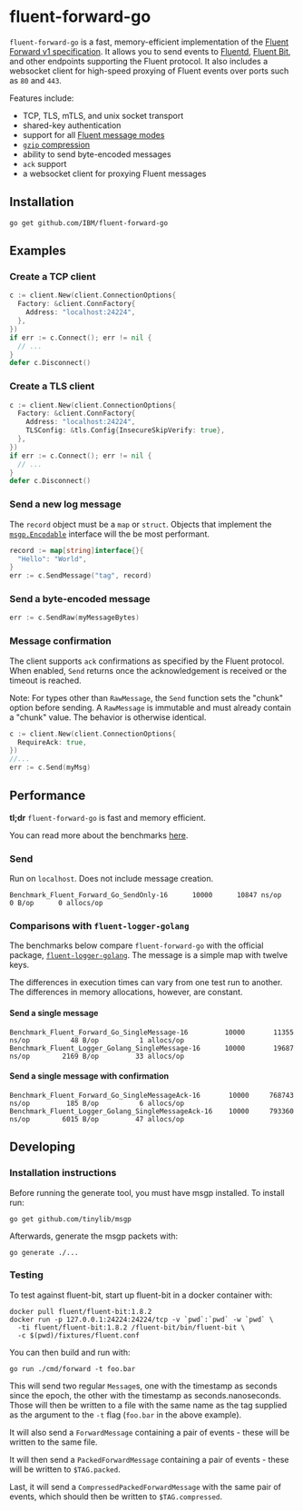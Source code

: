 # fluent-forward-go

`fluent-forward-go` is a fast, memory-efficient implementation of the [Fluent Forward v1 specification](https://github.com/fluent/fluentd/wiki/Forward-Protocol-Specification-v1). It allows you to send events to [Fluentd](https://www.fluentd.org/), [Fluent Bit](https://fluentbit.io/), and other endpoints supporting the Fluent protocol. It also includes a websocket client for high-speed proxying of Fluent events over ports such as `80` and `443`.

Features include:

- TCP, TLS, mTLS, and unix socket transport
- shared-key authentication
- support for all [Fluent message modes](https://github.com/fluent/fluentd/wiki/Forward-Protocol-Specification-v1#message-modes)
- [`gzip` compression](https://github.com/fluent/fluentd/wiki/Forward-Protocol-Specification-v1#compressedpackedforward-mode)
- ability to send byte-encoded messages
- `ack` support
- a websocket client for proxying Fluent messages


## Installation

```shell
go get github.com/IBM/fluent-forward-go
```

## Examples

### Create a TCP client

```go
c := client.New(client.ConnectionOptions{
  Factory: &client.ConnFactory{
    Address: "localhost:24224",
  },
})
if err := c.Connect(); err != nil {
  // ...
}
defer c.Disconnect()
```

### Create a TLS client

```go
c := client.New(client.ConnectionOptions{
  Factory: &client.ConnFactory{
    Address: "localhost:24224",
    TLSConfig: &tls.Config{InsecureSkipVerify: true},
  },
})
if err := c.Connect(); err != nil {
  // ...
}
defer c.Disconnect()
```

### Send a new log message

The `record` object must be a `map` or `struct`. Objects that implement the [`msgp.Encodable`](https://pkg.go.dev/github.com/tinylib/msgp/msgp#Encodable) interface will the be most performant.

```go
record := map[string]interface{}{
  "Hello": "World",
}
err := c.SendMessage("tag", record)
```

### Send a byte-encoded message

```go
err := c.SendRaw(myMessageBytes)
```

### Message confirmation

The client supports `ack` confirmations as specified by the Fluent protocol. When enabled, `Send` returns once the acknowledgement is received or the timeout is reached.

Note: For types other than `RawMessage`, the `Send` function sets the "chunk" option before sending. A `RawMessage` is immutable and must already contain a "chunk" value. The behavior is otherwise identical.

```go
c := client.New(client.ConnectionOptions{
  RequireAck: true,
})
//...
err := c.Send(myMsg)
```

## Performance

**tl;dr** `fluent-forward-go` is fast and memory efficient.

You can read more about the benchmarks [here](cmd/bm/README.md).

### Send

Run on `localhost`. Does not include message creation.

```shell
Benchmark_Fluent_Forward_Go_SendOnly-16      10000      10847 ns/op      0 B/op      0 allocs/op
```

### Comparisons with `fluent-logger-golang`

The benchmarks below compare `fluent-forward-go` with the official package, [`fluent-logger-golang`](https://github.com/fluent/fluent-logger-golang). The message is a simple map with twelve keys.

The differences in execution times can vary from one test run to another. The differences in memory allocations, however, are constant.

#### Send a single message

```shell
Benchmark_Fluent_Forward_Go_SingleMessage-16         10000	     11355 ns/op	      48 B/op	       1 allocs/op
Benchmark_Fluent_Logger_Golang_SingleMessage-16      10000	     19687 ns/op	    2169 B/op	      33 allocs/op
```

#### Send a single message with confirmation

```shell
Benchmark_Fluent_Forward_Go_SingleMessageAck-16       10000	    768743 ns/op	     185 B/op	       6 allocs/op
Benchmark_Fluent_Logger_Golang_SingleMessageAck-16    10000	    793360 ns/op	    6015 B/op	      47 allocs/op
```

## Developing

### Installation instructions

Before running the generate tool, you must have msgp installed.  To install run:

```shell
go get github.com/tinylib/msgp
```

Afterwards, generate the msgp packets with:

```shell
go generate ./...
```

### Testing

To test against fluent-bit, start up fluent-bit in a docker container with:

```shell
docker pull fluent/fluent-bit:1.8.2
docker run -p 127.0.0.1:24224:24224/tcp -v `pwd`:`pwd` -w `pwd` \
  -ti fluent/fluent-bit:1.8.2 /fluent-bit/bin/fluent-bit \
  -c $(pwd)/fixtures/fluent.conf
```

You can then build and run with:

```shell
go run ./cmd/forward -t foo.bar
```

This will send two regular `Message`s, one with the timestamp as seconds since
the epoch, the other with the timestamp as seconds.nanoseconds.  Those will
then be written to a file with the same name as the tag supplied as the argument
to the `-t` flag (`foo.bar` in the above example).

It will also send a `ForwardMessage` containing a pair of events - these will be
written to the same file.

It will then send a `PackedForwardMessage` containing a pair of events - these
will be written to `$TAG.packed`.

Last, it will send a `CompressedPackedForwardMessage` with the same pair of events, which should then be written to `$TAG.compressed`.
